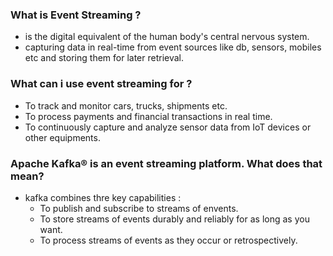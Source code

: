 ### What is Event Streaming ?
 - is the digital equivalent of the human body's central nervous system.
 - capturing data in real-time from event sources like db, sensors, mobiles etc and storing them for later retrieval.
### What can i use event streaming for ?
 - To track and monitor cars, trucks, shipments etc.
 - To process payments and financial transactions in real time.
 - To continuously capture and analyze sensor data from IoT devices or other equipments.
### Apache Kafka® is an event streaming platform. What does that mean?
 - kafka combines thre key capabilities :
    - To publish and subscribe to streams of envents.
    - To store streams of events  durably and reliably for as long as you want.
    - To process streams of events as they occur or retrospectively.
